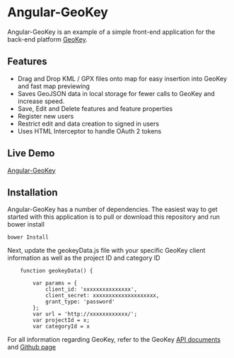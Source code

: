 # Angular-GeoKey

Angular-GeoKey is an example of a simple front-end application for the back-end platform [GeoKey](http://geokey.org.uk/). 

## Features

* Drag and Drop KML / GPX files onto map for easy insertion into GeoKey and fast map previewing
* Saves GeoJSON data in local storage for fewer calls to GeoKey and increase speed.
* Save, Edit and Delete features and feature properties
* Register new users
* Restrict edit and data creation to signed in users
* Uses HTML Interceptor to handle OAuth 2 tokens

## Live Demo

[Angular-GeoKey](http://178.62.58.84/Angular-GeoKey/)

## Installation

Angular-GeoKey has a number of dependencies.  The easiest way to get started with this application is to pull or download this repository and run bower install 

```
bower Install 
```
Next, update the geokeyData.js file with your specific GeoKey client information as well as the project ID and category ID
```
    function geokeyData() {

        var params = {
            client_id: 'xxxxxxxxxxxxxxx',
            client_secret: xxxxxxxxxxxxxxxxxxxx,
            grant_type: 'password'
        };
        var url = 'http://xxxxxxxxxxxx/';
        var projectId = x;
        var categoryId = x
```
For all information regarding GeoKey, refer to the GeoKey [API documents](http://geokey.org.uk/docs/web-api.html) and [Github page](https://github.com/ExCiteS/geokey)

